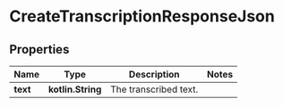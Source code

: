 
# CreateTranscriptionResponseJson

## Properties
| Name | Type | Description | Notes |
| ------------ | ------------- | ------------- | ------------- |
| **text** | **kotlin.String** | The transcribed text. |  |



